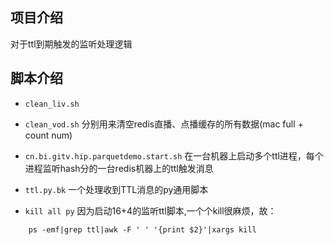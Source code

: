 ## 项目介绍
对于ttl到期触发的监听处理逻辑

## 脚本介绍
* ``clean_liv.sh``
* ``clean_vod.sh``
分别用来清空redis直播、点播缓存的所有数据(mac full + count num)

* ``cn.bi.gitv.hip.parquetdemo.start.sh``
在一台机器上启动多个ttl进程，每个进程监听hash分的一台redis机器上的ttl触发消息

* ``ttl.py.bk``
一个处理收到TTL消息的py通用脚本

* ``kill all py``
因为启动16+4的监听ttl脚本,一个个kill很麻烦，故：
```
    ps -emf|grep ttl|awk -F ' ' '{print $2}'|xargs kill
```

